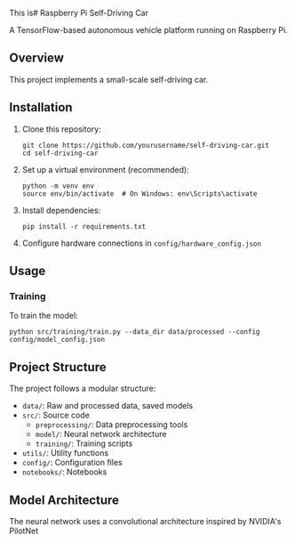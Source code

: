 This is# Raspberry Pi Self-Driving Car

A TensorFlow-based autonomous vehicle platform running on Raspberry Pi.

## Overview

This project implements a small-scale self-driving car. 

## Installation

1. Clone this repository:
   ```
   git clone https://github.com/yourusername/self-driving-car.git
   cd self-driving-car
   ```

2. Set up a virtual environment (recommended):
   ```
   python -m venv env
   source env/bin/activate  # On Windows: env\Scripts\activate
   ```

3. Install dependencies:
   ```
   pip install -r requirements.txt
   ```

4. Configure hardware connections in `config/hardware_config.json`

## Usage

### Training

To train the model:

```
python src/training/train.py --data_dir data/processed --config config/model_config.json
```

## Project Structure

The project follows a modular structure:

- `data/`: Raw and processed data, saved models
- `src/`: Source code
  - `preprocessing/`: Data preprocessing tools
  - `model/`: Neural network architecture
  - `training/`: Training scripts
- `utils/`: Utility functions
- `config/`: Configuration files
- `notebooks/`: Notebooks

## Model Architecture

The neural network uses a convolutional architecture inspired by NVIDIA's PilotNet
